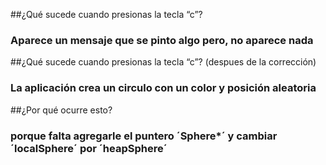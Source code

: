 ##¿Qué sucede cuando presionas la tecla “c”?
### Aparece un mensaje que se pinto algo pero, no aparece nada

##¿Qué sucede cuando presionas la tecla “c”? (despues de la corrección)
### La aplicación crea un circulo con un color y posición aleatoria


##¿Por qué ocurre esto?
### porque falta agregarle el puntero ´Sphere*´ y cambiar ´localSphere´ por ´heapSphere´